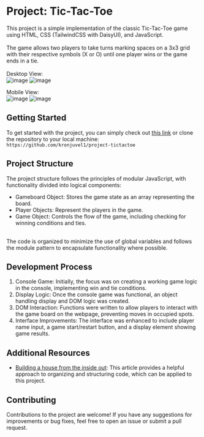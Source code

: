 # Project: Tic-Tac-Toe
This project is a simple implementation of the classic Tic-Tac-Toe game using HTML, CSS (TailwindCSS with DaisyUI), and JavaScript. <br><br> The game allows two players to take turns marking spaces on a 3x3 grid with their respective symbols (X or O) until one player wins or the game ends in a tie.
<br><br>
Desktop View: <br>
![image](https://github.com/kronjuvel1/project-tictactoe/assets/98591107/fb24003c-8400-4ed5-bdd2-c4a925e115d0)
![image](https://github.com/kronjuvel1/project-tictactoe/assets/98591107/40a8da50-ae4d-4903-b9ba-9d343e1c1b95)

Mobile View: <br>
![image](https://github.com/kronjuvel1/project-tictactoe/assets/98591107/51602b2b-feb0-4b70-83d1-43522b7589d6)
![image](https://github.com/kronjuvel1/project-tictactoe/assets/98591107/207c15c5-51e9-43f6-be14-b734fc7fa5e1)






## Getting Started
To get started with the project, you can simply check out [this link](https://kronjuvel1.github.io/project-tictactoe/) or clone the repository to your local machine:
`https://github.com/kronjuvel1/project-tictactoe`

## Project Structure
The project structure follows the principles of modular JavaScript, with functionality divided into logical components:

- Gameboard Object: Stores the game state as an array representing the board.
- Player Objects: Represent the players in the game.
- Game Object: Controls the flow of the game, including checking for winning conditions and ties.
<br> 
The code is organized to minimize the use of global variables and follows the module pattern to encapsulate functionality where possible.

## Development Process
1. Console Game: Initially, the focus was on creating a working game logic in the console, implementing win and tie conditions.
2. Display Logic: Once the console game was functional, an object handling display and DOM logic was created.
3. DOM Interaction: Functions were written to allow players to interact with the game board on the webpage, preventing moves in occupied spots.
4. Interface Improvements: The interface was enhanced to include player name input, a game start/restart button, and a display element showing game results.

## Additional Resources
- [Building a house from the inside out](https://www.ayweb.dev/blog/building-a-house-from-the-inside-out): This article provides a helpful approach to organizing and structuring code, which can be applied to this project.

## Contributing
Contributions to the project are welcome! If you have any suggestions for improvements or bug fixes, feel free to open an issue or submit a pull request.
